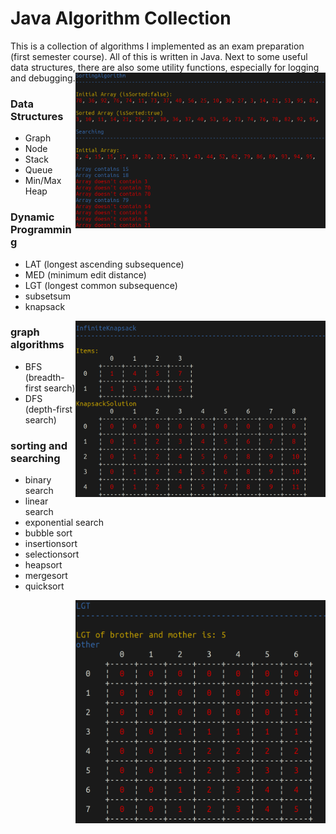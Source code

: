 # Java Algorithm Collection

This is a collection of algorithms I implemented as an exam preparation (first semester course). All of this is written in Java. Next to some useful data structures, there are also some utility functions, especially for logging and debugging.
<img align="right" src="https://raw.githubusercontent.com/Janniku9/AlgColle/master/images/image_2019-10-25_14-13-15.png" width="400"/>

### Data Structures
- Graph
- Node
- Stack
- Queue
- Min/Max Heap


### Dynamic Programming
- LAT (longest ascending subsequence)
- MED (minimum edit distance)
- LGT (longest common subsequence)
- subsetsum
- knapsack

<img align="right" src="https://raw.githubusercontent.com/Janniku9/AlgColle/master/images/image_2019-10-25_14-12-01.png" width="400"/>

### graph algorithms
- BFS (breadth-first search)
- DFS (depth-first search)


### sorting and searching
- binary search
- linear search
- exponential search
- bubble sort
- insertionsort
- selectionsort
- heapsort
- mergesort
- quicksort

<img align="right" src="https://raw.githubusercontent.com/Janniku9/AlgColle/master/images/image_2019-10-25_14-12-44.png" width="400"/>




